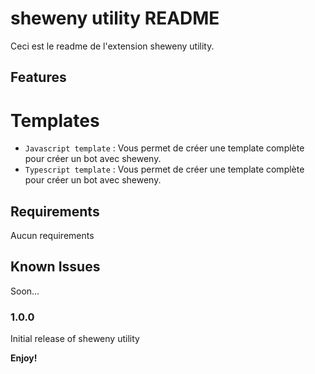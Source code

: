 # sheweny utility README

Ceci est le readme de l'extension sheweny utility.

## Features

# Templates
* `Javascript template` : Vous permet de créer une template complète pour créer un bot avec sheweny.
* `Typescript template` : Vous permet de créer une template complète pour créer un bot avec sheweny.

## Requirements

Aucun requirements

## Known Issues

Soon...

### 1.0.0

Initial release of sheweny utility

**Enjoy!**

